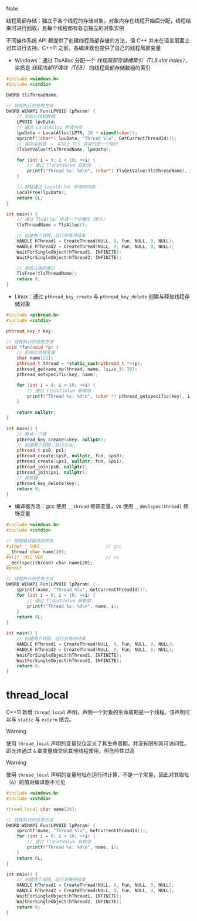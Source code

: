 > [!note]
> 线程局部存储：独立于各个线程的存储对象，对象内存在线程开始后分配，线程结束时进行回收，且每个线程都有各自独立的对象实例

不同操作系统 API 都提供了创建线程局部存储的方法，但 C++ 并未在语言层面上对其进行支持。C++11 之前，各编译器也提供了自己的线程局部变量

- Windows：通过 TlsAlloc 分配一个 *线程局部存储槽索引（TLS slot index）*，实质是 *线程内部环境块（TEB）* 的线程局部存储数组的索引

```c++
#include <windows.h>
#include <cstdio>

DWORD tlsThreadName;

// 线程执行的任务方法
DWORD WINAPI Fun(LPVOID lpParam) {
    // 初始化线程数据
    LPVOID lpvData;
    // 通过 LocalAlloc 申请内存
    lpvData = LocalAlloc(LPTR, 20 * sizeof(char));
    sprintf((char*) lpvData, "Thread %lu", GetCurrentThreadId());
    // 保存当前值 -- 实际上 TLS 保存的是一个指针
    TlsSetValue(tlsThreadName, lpvData);

    for (int i = 0; i < 10; ++i) {
        // 通过 TlsGetValue 获取值
        printf("Thread %s: %d\n", (char*) TlsGetValue(tlsThreadName), i);
    }

    // 释放通过 LocalAlloc 申请的内存
    LocalFree(lpvData);
    return 0L;
}

int main() {
    // 通过 TlsAlloc 申请一个空槽位（索引）
    tlsThreadName = TlsAlloc();

    // 创建两个线程，运行并等待结束
    HANDLE hThread1 = CreateThread(NULL, 0, Fun, NULL, 0, NULL);
    HANDLE hThread2 = CreateThread(NULL, 0, Fun, NULL, 0, NULL);
    WaitForSingleObject(hThread1, INFINITE);
    WaitForSingleObject(hThread2, INFINITE);

    // 释放占用的索引
    TlsFree(tlsThreadName);
    return 0;
}
```

- Linux：通过 `pthread_key_create` 与 `pthread_key_delete` 创建与释放线程存储对象

```c++
#include <pthread.h>
#include <cstdio>

pthread_key_t key;

// 线程执行的任务方法
void *fun(void *p) {
    // 初始化线程变量
    char name[21];
    pthread_t thread = *static_cast<pthread_t *>(p);
    pthread_getname_np(thread, name, (size_t) 20);
    pthread_setspecific(key, name);

    for (int i = 0; i < 10; ++i) {
        // 通过 TlsGetValue 获取值
        printf("Thread %s: %d\n", (char *) pthread_getspecific(key), i);
    }
    
    return nullptr;
}

int main() {
    // 申请一个键
    pthread_key_create(&key, nullptr);
    // 创建两个线程，执行方法
    pthread_t ps0, ps1;
    pthread_create(&ps0, nullptr, fun, &ps0);
    pthread_create(&ps1, nullptr, fun, &ps1);
    pthread_join(ps0, nullptr);
    pthread_join(ps1, nullptr);
    // 移除键
    pthread_key_delete(key);
    return 0;
}
```

- 编译器方法：gcc 使用 `__thread` 修饰变量，vs 使用 `__declspec(thread)` 修饰变量

```c++
#include <windows.h>
#include <cstdio>

// 根据编译器选择修饰
#ifdef __GNUC__                       // gcc
__thread char name[20];
#elif _MSC_VER                        // vs
__declspec(thread) char name[20];
#endif

// 线程执行的任务方法
DWORD WINAPI Fun(LPVOID lpParam) {
    sprintf(name, "Thread %lu", GetCurrentThreadId());
    for (int i = 0; i < 10; ++i) {
        // 通过 TlsGetValue 获取值
        printf("Thread %s: %d\n", name, i);
    }
    return 0L;
}

int main() {
    // 创建两个线程，运行并等待结束
    HANDLE hThread1 = CreateThread(NULL, 0, Fun, NULL, 0, NULL);
    HANDLE hThread2 = CreateThread(NULL, 0, Fun, NULL, 0, NULL);
    WaitForSingleObject(hThread1, INFINITE);
    WaitForSingleObject(hThread2, INFINITE);
    return 0;
}
```
# thread_local

C++11 新增 `thread_local` 声明，声明一个对象的生命周期是一个线程。该声明可以与 `static` 与 `extern` 结合。

> [!warning]
> 使用 `thread_local` 声明的变量仅仅定义了其生命周期，并没有限制其可访问性。即允许通过 `&` 取变量值交给其他线程使用，但危险性过高

> [!warning]
> 使用 `thread_local` 声明的变量地址在运行时计算，不是一个常量，因此对其取址（`&`）的值对编译器不可见

```c++
#include <windows.h>
#include <cstdio>

thread_local char name[20];

// 线程执行的任务方法
DWORD WINAPI Fun(LPVOID lpParam) {
    sprintf(name, "Thread %lu", GetCurrentThreadId());
    for (int i = 0; i < 10; ++i) {
        // 通过 TlsGetValue 获取值
        printf("Thread %s: %d\n", name, i);
    }
    return 0L;
}

int main() {
    // 创建两个线程，运行并等待结束
    HANDLE hThread1 = CreateThread(NULL, 0, Fun, NULL, 0, NULL);
    HANDLE hThread2 = CreateThread(NULL, 0, Fun, NULL, 0, NULL);
    WaitForSingleObject(hThread1, INFINITE);
    WaitForSingleObject(hThread2, INFINITE);
    return 0;
}
```

